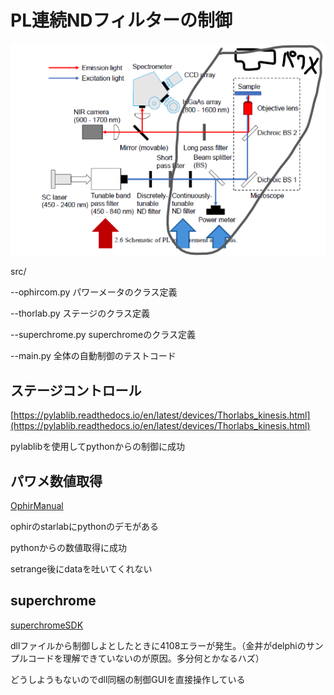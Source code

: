 # PL連続NDフィルターの制御
![overview](docs/fig1.png)

src/

--ophircom.py パワーメータのクラス定義

--thorlab.py ステージのクラス定義

--superchrome.py superchromeのクラス定義

--main.py 全体の自動制御のテストコード

## ステージコントロール

[https://pylablib.readthedocs.io/en/latest/devices/Thorlabs_kinesis.html](https://pylablib.readthedocs.io/en/latest/devices/Thorlabs_kinesis.html)

pylablibを使用してpythonからの制御に成功

## パワメ数値取得
[OphirManual](docs/OphirLMMeasurement_COM_Object_0.pdf)

ophirのstarlabにpythonのデモがある

pythonからの数値取得に成功

setrange後にdataを吐いてくれない

## superchrome
[superchromeSDK](docs/SuperChromeSDK.pdf)

dllファイルから制御しよとしたときに4108エラーが発生。（金井がdelphiのサンプルコードを理解できていないのが原因。多分何とかなるハズ）

どうしようもないのでdll同梱の制御GUIを直接操作している
